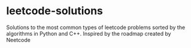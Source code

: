 # leetcode-solutions
Solutions to the most common types of leetcode problems sorted by the algorithms in Python and C++.
Inspired by the roadmap created by Neetcode 
